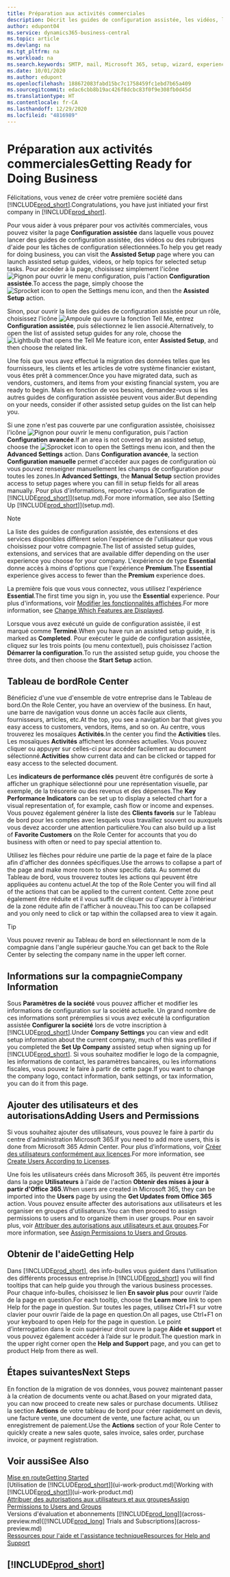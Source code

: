 ```yaml
---
title: Préparation aux activités commerciales
description: Décrit les guides de configuration assistée, les vidéos, les rubriques d'aide, et les pages à utiliser pour vous préparer à faire des affaires dans Business Central.
author: edupont04
ms.service: dynamics365-business-central
ms.topic: article
ms.devlang: na
ms.tgt_pltfrm: na
ms.workload: na
ms.search.keywords: SMTP, mail, Microsoft 365, setup, wizard, experience
ms.date: 10/01/2020
ms.author: edupont
ms.openlocfilehash: 188672083fabd15bc7c1758459fc1ebd7b65a409
ms.sourcegitcommit: edac6cbb8b19ac426f8dcbc83f0f9e308fb0d45d
ms.translationtype: HT
ms.contentlocale: fr-CA
ms.lasthandoff: 12/29/2020
ms.locfileid: "4816989"
---
```

# <a name="getting-ready-for-doing-business"></a><span data-ttu-id="f6077-103">Préparation aux activités commerciales</span><span class="sxs-lookup"><span data-stu-id="f6077-103">Getting Ready for Doing Business</span></span>

<span data-ttu-id="f6077-104">Félicitations, vous venez de créer votre première société dans [!INCLUDE[prod_short](includes/prod_short.md)].</span><span class="sxs-lookup"><span data-stu-id="f6077-104">Congratulations, you have just initiated your first company in [!INCLUDE[prod_short](includes/prod_short.md)].</span></span>

<span data-ttu-id="f6077-105">Pour vous aider à vous préparer pour vos activités commerciales, vous pouvez visiter la page **Configuration assistée** dans laquelle vous pouvez lancer des guides de configuration assistée, des vidéos ou des rubriques d'aide pour les tâches de configuration sélectionnées.</span><span class="sxs-lookup"><span data-stu-id="f6077-105">To help you get ready for doing business, you can visit the **Assisted Setup** page where you can launch assisted setup guides, videos, or help topics for selected setup tasks.</span></span> <span data-ttu-id="f6077-106">Pour accéder à la page, choisissez simplement l'icône ![Pignon pour ouvrir le menu configuration](media/ui-experience/settings_icon_small.png), puis l'action **Configuration assistée**.</span><span class="sxs-lookup"><span data-stu-id="f6077-106">To access the page, simply choose the ![Sprocket icon to open the Settings menu](media/ui-experience/settings_icon_small.png) icon, and then the **Assisted Setup** action.</span></span>

<span data-ttu-id="f6077-107">Sinon, pour ouvrir la liste des guides de configuration assistée pour un rôle, choisissez l'icône ![Ampoule qui ouvre la fonction Tell Me](media/ui-search/search_small.png "Dites-moi ce que vous voulez faire"), entrez **Configuration assistée**, puis sélectionnez le lien associé.</span><span class="sxs-lookup"><span data-stu-id="f6077-107">Alternatively, to open the list of assisted setup guides for any role, choose the ![Lightbulb that opens the Tell Me feature](media/ui-search/search_small.png "Tell me what you want to do") icon, enter **Assisted Setup**, and then choose the related link.</span></span>

<span data-ttu-id="f6077-108">Une fois que vous avez effectué la migration des données telles que les fournisseurs, les clients et les articles de votre système financier existant, vous êtes prêt à commencer.</span><span class="sxs-lookup"><span data-stu-id="f6077-108">Once you have migrated data, such as vendors, customers, and items from your existing financial system, you are ready to begin.</span></span> <span data-ttu-id="f6077-109">Mais en fonction de vos besoins, demandez-vous si les autres guides de configuration assistée peuvent vous aider.</span><span class="sxs-lookup"><span data-stu-id="f6077-109">But depending on your needs, consider if other assisted setup guides on the list can help you.</span></span>

<span data-ttu-id="f6077-110">Si une zone n'est pas couverte par une configuration assistée, choisissez l'icône ![Pignon pour ouvrir le menu configuration](media/ui-experience/settings_icon_small.png), puis l'action **Configuration avancée**.</span><span class="sxs-lookup"><span data-stu-id="f6077-110">If an area is not covered by an assisted setup, choose the ![Sprocket icon to open the Settings menu](media/ui-experience/settings_icon_small.png) icon, and then the **Advanced Settings** action.</span></span> <span data-ttu-id="f6077-111">Dans **Configuration avancée**, la section **Configuration manuelle** permet d'accéder aux pages de configuration où vous pouvez renseigner manuellement les champs de configuration pour toutes les zones.</span><span class="sxs-lookup"><span data-stu-id="f6077-111">In **Advanced Settings**, the **Manual Setup** section provides access to setup pages where you can fill in setup fields for all areas manually.</span></span> <span data-ttu-id="f6077-112">Pour plus d'informations, reportez-vous à [Configuration de [!INCLUDE[prod_short](includes/prod_short.md)]](setup.md).</span><span class="sxs-lookup"><span data-stu-id="f6077-112">For more information, see also [Setting Up [!INCLUDE[prod_short](includes/prod_short.md)]](setup.md).</span></span>

> [!NOTE]  
> <span data-ttu-id="f6077-113">La liste des guides de configuration assistée, des extensions et des services disponibles diffèrent selon l'expérience de l'utilisateur que vous choisissez pour votre compagnie.</span><span class="sxs-lookup"><span data-stu-id="f6077-113">The list of assisted setup guides, extensions, and services that are available differ depending on the user experience you choose for your company.</span></span> <span data-ttu-id="f6077-114">L'expérience de type **Essential** donne accès à moins d'options que l'expérience **Premium**.</span><span class="sxs-lookup"><span data-stu-id="f6077-114">The **Essential** experience gives access to fewer than the **Premium** experience does.</span></span>
>
> <span data-ttu-id="f6077-115">La première fois que vous vous connectez, vous utilisez l'expérience **Essential**.</span><span class="sxs-lookup"><span data-stu-id="f6077-115">The first time you sign in, you use the **Essential** experience.</span></span> <span data-ttu-id="f6077-116">Pour plus d'informations, voir [Modifier les fonctionnalités affichées](ui-experiences.md).</span><span class="sxs-lookup"><span data-stu-id="f6077-116">For more information, see [Change Which Features are Displayed](ui-experiences.md).</span></span>

<span data-ttu-id="f6077-117">Lorsque vous avez exécuté un guide de configuration assistée, il est marqué comme **Terminé**.</span><span class="sxs-lookup"><span data-stu-id="f6077-117">When you have run an assisted setup guide, it is marked as **Completed**.</span></span> <span data-ttu-id="f6077-118">Pour exécuter le guide de configuration assistée, cliquez sur les trois points (ou menu contextuel), puis choisissez l'action **Démarrer la configuration**.</span><span class="sxs-lookup"><span data-stu-id="f6077-118">To run the assisted setup guide, you choose the three dots, and then choose the **Start Setup** action.</span></span>

## <a name="role-center"></a><span data-ttu-id="f6077-119">Tableau de bord</span><span class="sxs-lookup"><span data-stu-id="f6077-119">Role Center</span></span>

<span data-ttu-id="f6077-120">Bénéficiez d'une vue d'ensemble de votre entreprise dans le Tableau de bord.</span><span class="sxs-lookup"><span data-stu-id="f6077-120">On the Role Center, you have an overview of the business.</span></span> <span data-ttu-id="f6077-121">En haut, une barre de navigation vous donne un accès facile aux clients, fournisseurs, articles, etc.</span><span class="sxs-lookup"><span data-stu-id="f6077-121">At the top, you see a navigation bar that gives you easy access to customers, vendors, items, and so on.</span></span> <span data-ttu-id="f6077-122">Au centre, vous trouverez les mosaïques **Activités**.</span><span class="sxs-lookup"><span data-stu-id="f6077-122">In the center you find the **Activities** tiles.</span></span> <span data-ttu-id="f6077-123">Les mosaïques **Activités** affichent les données actuelles. Vous pouvez cliquer ou appuyer sur celles-ci pour accéder facilement au document sélectionné.</span><span class="sxs-lookup"><span data-stu-id="f6077-123">**Activities** show current data and can be clicked or tapped for easy access to the selected document.</span></span>

<span data-ttu-id="f6077-124">Les **indicateurs de performance clés** peuvent être configurés de sorte à afficher un graphique sélectionné pour une représentation visuelle, par exemple, de la trésorerie ou des revenus et des dépenses.</span><span class="sxs-lookup"><span data-stu-id="f6077-124">The **Key Performance Indicators** can be set up to display a selected chart for a visual representation of, for example, cash flow or income and expenses.</span></span> <span data-ttu-id="f6077-125">Vous pouvez également générer la liste des **Clients favoris** sur le Tableau de bord pour les comptes avec lesquels vous travaillez souvent ou auxquels vous devez accorder une attention particulière.</span><span class="sxs-lookup"><span data-stu-id="f6077-125">You can also build up a list of **Favorite Customers** on the Role Center for accounts that you do business with often or need to pay special attention to.</span></span>

<span data-ttu-id="f6077-126">Utilisez les flèches pour réduire une partie de la page et faire de la place afin d'afficher des données spécifiques.</span><span class="sxs-lookup"><span data-stu-id="f6077-126">Use the arrows to collapse a part of the page and make more room to show specific data.</span></span> <span data-ttu-id="f6077-127">Au sommet du Tableau de bord, vous trouverez toutes les actions qui peuvent être appliquées au contenu actuel.</span><span class="sxs-lookup"><span data-stu-id="f6077-127">At the top of the Role Center you will find all of the actions that can be applied to the current content.</span></span> <span data-ttu-id="f6077-128">Cette zone peut également être réduite et il vous suffit de cliquer ou d'appuyer à l'intérieur de la zone réduite afin de l'afficher à nouveau.</span><span class="sxs-lookup"><span data-stu-id="f6077-128">This too can be collapsed and you only need to click or tap within the collapsed area to view it again.</span></span>

> [!TIP]  
> <span data-ttu-id="f6077-129">Vous pouvez revenir au Tableau de bord en sélectionnant le nom de la compagnie dans l'angle supérieur gauche.</span><span class="sxs-lookup"><span data-stu-id="f6077-129">You can get back to the Role Center by selecting the company name in the upper left corner.</span></span>

## <a name="company-information"></a><span data-ttu-id="f6077-130">Informations sur la compagnie</span><span class="sxs-lookup"><span data-stu-id="f6077-130">Company Information</span></span>

<span data-ttu-id="f6077-131">Sous **Paramètres de la société** vous pouvez afficher et modifier les informations de configuration sur la société actuelle. Un grand nombre de ces informations sont préremplies si vous avez exécuté la configuration assistée **Configurer la société** lors de votre inscription à [!INCLUDE[prod_short](includes/prod_short.md)].</span><span class="sxs-lookup"><span data-stu-id="f6077-131">Under **Company Settings** you can view and edit setup information about the current company, much of this was prefilled if you completed the **Set Up Company** assisted setup when signing up for [!INCLUDE[prod_short](includes/prod_short.md)].</span></span> <span data-ttu-id="f6077-132">Si vous souhaitez modifier le logo de la compagnie, les informations de contact, les paramètres bancaires, ou les informations fiscales, vous pouvez le faire à partir de cette page.</span><span class="sxs-lookup"><span data-stu-id="f6077-132">If you want to change the company logo, contact information, bank settings, or tax information, you can do it from this page.</span></span>  

## <a name="adding-users-and-permissions"></a><span data-ttu-id="f6077-133">Ajouter des utilisateurs et des autorisations</span><span class="sxs-lookup"><span data-stu-id="f6077-133">Adding Users and Permissions</span></span>

<span data-ttu-id="f6077-134">Si vous souhaitez ajouter des utilisateurs, vous pouvez le faire à partir du centre d'administration Microsoft 365.</span><span class="sxs-lookup"><span data-stu-id="f6077-134">If you need to add more users, this is done from Microsoft 365 Admin Center.</span></span> <span data-ttu-id="f6077-135">Pour plus d’informations, voir [Créer des utilisateurs conformément aux licences](ui-how-users-permissions.md).</span><span class="sxs-lookup"><span data-stu-id="f6077-135">For more information, see [Create Users According to Licenses](ui-how-users-permissions.md).</span></span>

<span data-ttu-id="f6077-136">Une fois les utilisateurs créés dans Microsoft 365, ils peuvent être importés dans la page **Utilisateurs** à l'aide de l'action **Obtenir des mises à jour à partir d'Office 365**.</span><span class="sxs-lookup"><span data-stu-id="f6077-136">When users are created in Microsoft 365, they can be imported into the **Users** page by using the **Get Updates from Office 365** action.</span></span> <span data-ttu-id="f6077-137">Vous pouvez ensuite affecter des autorisations aux utilisateurs et les organiser en groupes d'utilisateurs.</span><span class="sxs-lookup"><span data-stu-id="f6077-137">You can then proceed to assign permissions to users and to organize them in user groups.</span></span> <span data-ttu-id="f6077-138">Pour en savoir plus, voir [Attribuer des autorisations aux utilisateurs et aux groupes](ui-define-granular-permissions.md).</span><span class="sxs-lookup"><span data-stu-id="f6077-138">For more information, see [Assign Permissions to Users and Groups](ui-define-granular-permissions.md).</span></span>  

## <a name="getting-help"></a><span data-ttu-id="f6077-139">Obtenir de l'aide</span><span class="sxs-lookup"><span data-stu-id="f6077-139">Getting Help</span></span>

<span data-ttu-id="f6077-140">Dans [!INCLUDE[prod_short](includes/prod_short.md)], des info-bulles vous guident dans l'utilisation des différents processus entreprise.</span><span class="sxs-lookup"><span data-stu-id="f6077-140">In [!INCLUDE[prod_short](includes/prod_short.md)] you will find tooltips that can help guide you through the various business processes.</span></span> <span data-ttu-id="f6077-141">Pour chaque info-bulles, choisissez le lien **En savoir plus** pour ouvrir l’aide de la page en question.</span><span class="sxs-lookup"><span data-stu-id="f6077-141">For each tooltip, choose the **Learn more** link to open Help for the page in question.</span></span> <span data-ttu-id="f6077-142">Sur toutes les pages, utilisez Ctrl+F1 sur votre clavier pour ouvrir l’aide de la page en question.</span><span class="sxs-lookup"><span data-stu-id="f6077-142">On all pages, use Ctrl+F1 on your keyboard to open Help for the page in question.</span></span> <span data-ttu-id="f6077-143">Le point d’interrogation dans le coin supérieur droit ouvre la page **Aide et support** et vous pouvez également accéder à l’aide sur le produit.</span><span class="sxs-lookup"><span data-stu-id="f6077-143">The question mark in the upper right corner open the **Help and Support** page, and you can get to product Help from there as well.</span></span>

## <a name="next-steps"></a><span data-ttu-id="f6077-144">Étapes suivantes</span><span class="sxs-lookup"><span data-stu-id="f6077-144">Next Steps</span></span>

<span data-ttu-id="f6077-145">En fonction de la migration de vos données, vous pouvez maintenant passer à la création de documents vente ou achat.</span><span class="sxs-lookup"><span data-stu-id="f6077-145">Based on your migrated data, you can now proceed to create new sales or purchase documents.</span></span> <span data-ttu-id="f6077-146">Utilisez la section **Actions** de votre tableau de bord pour créer rapidement un devis, une facture vente, une document de vente, une facture achat, ou un enregistrement de paiement.</span><span class="sxs-lookup"><span data-stu-id="f6077-146">Use the **Actions** section of your Role Center to quickly create a new sales quote, sales invoice, sales order, purchase invoice, or payment registration.</span></span>

## <a name="see-also"></a><span data-ttu-id="f6077-147">Voir aussi</span><span class="sxs-lookup"><span data-stu-id="f6077-147">See Also</span></span>

[<span data-ttu-id="f6077-148">Mise en route</span><span class="sxs-lookup"><span data-stu-id="f6077-148">Getting Started</span></span>](product-get-started.md)  
<span data-ttu-id="f6077-149">[Utilisation de [!INCLUDE[prod_short](includes/prod_short.md)]](ui-work-product.md)</span><span class="sxs-lookup"><span data-stu-id="f6077-149">[Working with [!INCLUDE[prod_short](includes/prod_short.md)]](ui-work-product.md)</span></span>  
[<span data-ttu-id="f6077-150">Attribuer des autorisations aux utilisateurs et aux groupes</span><span class="sxs-lookup"><span data-stu-id="f6077-150">Assign Permissions to Users and Groups</span></span>](ui-define-granular-permissions.md)  
<span data-ttu-id="f6077-151">Versions d'évaluation et abonnements [[!INCLUDE[prod_long](includes/prod_long.md)]](across-preview.md)</span><span class="sxs-lookup"><span data-stu-id="f6077-151">[[!INCLUDE[prod_long](includes/prod_long.md)] Trials and Subscriptions](across-preview.md)</span></span>  
[<span data-ttu-id="f6077-152">Ressources pour l'aide et l'assistance technique</span><span class="sxs-lookup"><span data-stu-id="f6077-152">Resources for Help and Support</span></span>](product-help-and-support.md)  

## [!INCLUDE[prod_short](includes/free_trial_md.md)]  
